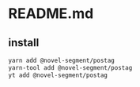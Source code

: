 # README.md

    

## install

```bash
yarn add @novel-segment/postag
yarn-tool add @novel-segment/postag
yt add @novel-segment/postag
```

